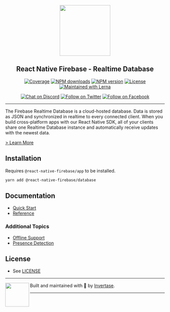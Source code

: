 <p align="center">
  <a href="https://rnfirebase.io">
    <img width="160px" src="https://i.imgur.com/JIyBtKW.png"><br/>
  </a>
  <h2 align="center">React Native Firebase - Realtime Database</h2>
</p>

<p align="center">
  <a href="https://api.rnfirebase.io/coverage/database/detail"><img src="https://api.rnfirebase.io/coverage/database/badge?style=flat-square" alt="Coverage"></a>
  <a href="https://www.npmjs.com/package/@react-native-firebase/database"><img src="https://img.shields.io/npm/dm/@react-native-firebase/database.svg?style=flat-square" alt="NPM downloads"></a>
  <a href="https://www.npmjs.com/package/@react-native-firebase/database"><img src="https://img.shields.io/npm/v/@react-native-firebase/database.svg?style=flat-square" alt="NPM version"></a>
  <a href="/LICENSE"><img src="https://img.shields.io/npm/l/react-native-firebase.svg?style=flat-square" alt="License"></a>
  <a href="https://lerna.js.org/"><img src="https://img.shields.io/badge/maintained%20with-lerna-cc00ff.svg?style=flat-square" alt="Maintained with Lerna"></a>
</p>

<p align="center">
  <a href="https://invertase.link/discord"><img src="https://img.shields.io/discord/295953187817521152.svg?style=flat-square&colorA=7289da&label=Chat%20on%20Discord" alt="Chat on Discord"></a>
  <a href="https://twitter.com/rnfirebase"><img src="https://img.shields.io/twitter/follow/rnfirebase.svg?style=flat-square&colorA=1da1f2&colorB=&label=Follow%20on%20Twitter" alt="Follow on Twitter"></a>
  <a href="https://www.facebook.com/groups/rnfirebase"><img src="https://img.shields.io/badge/Follow%20on%20Facebook-4172B8?logo=facebook&style=flat-square&logoColor=fff" alt="Follow on Facebook"></a>
</p>

---

The Firebase Realtime Database is a cloud-hosted database. Data is stored as JSON and synchronized in realtime to every connected client. When you build cross-platform apps with our React Native SDK, all of your clients share one Realtime Database instance and automatically receive updates with the newest data.

[> Learn More](https://firebase.google.com/products/database/)

## Installation

Requires `@react-native-firebase/app` to be installed.

```bash
yarn add @react-native-firebase/database
```

## Documentation

- [Quick Start](https://rnfirebase.io/database/usage)
- [Reference](https://rnfirebase.io/reference/database)

### Additional Topics

- [Offline Support](https://rnfirebase.io/database/offline-support)
- [Presence Detection](https://rnfirebase.io/database/presence-detection)

## License

- See [LICENSE](/LICENSE)

---

<p>
  <img align="left" width="75px" src="https://static.invertase.io/assets/invertase-logo-small.png">
  <p align="left">
    Built and maintained with 💛 by <a href="https://invertase.io">Invertase</a>.
  </p>
</p>

---
